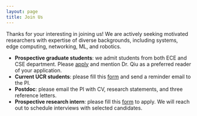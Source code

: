 ```yaml
---
layout: page
title: Join Us
---
```


Thanks for your interesting in joining us! We are actively seeking motivated researchers with expertise of diverse backgrounds, including systems, edge computing, networking, ML, and robotics.

* **Prospective graduate students**: we admit students from both ECE and CSE department. 
Please [apply](https://graduate.ucr.edu/apply) and mention Dr. Qiu as a preferred reader of your application.
* **Current UCR students**: please fill this [form](https://forms.gle/1WFeKZcKHS9hbQee7) and send a reminder email to the PI. 
* **Postdoc**: please email the PI with CV, research statements, and three reference letters.
* **Prospective research intern**: please fill this [form](https://forms.gle/1WFeKZcKHS9hbQee7) to apply. We will reach out to schedule interviews with selected candidates.